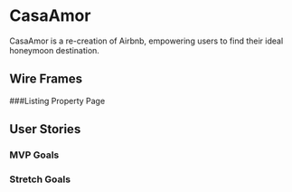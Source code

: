 # CasaAmor
CasaAmor is a re-creation of Airbnb, empowering users to find their ideal honeymoon destination. 

## Wire Frames
###Listing Property Page



## User Stories
### MVP Goals


### Stretch Goals

